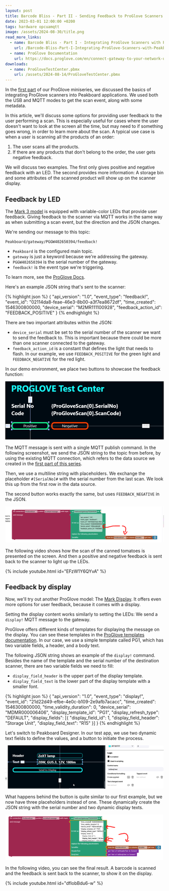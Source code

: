 ```yaml
---
layout: post
title: Barcode Bliss - Part II - Sending Feedback to ProGlove Scanners
date: 2023-03-01 12:00:00 +0200
tags: hardware opcuamqtt
image: /assets/2024-08-30/title.png
read_more_links:
  - name: Barcode Bliss - Part I - Integrating ProGlove Scanners with Peakboard
    url: /Barcode-Bliss-Part-I-Integrating-ProGlove-Scanners-with-Peakboard.html
  - name: ProGlove Documentation
    url: https://docs.proglove.com/en/connect-gateway-to-your-network-using-mqtt-integration.html
downloads:
  - name: ProGloveTestCenter.pbmx
    url: /assets/2024-08-14/ProGloveTestCenter.pbmx
---
```

In the [first part](/Barcode-Bliss-Part-I-Integrating-ProGlove-Scanners-with-Peakboard.html) of our ProGlove miniseries, we discussed the basics of integrating ProGlove scanners into Peakboard applications. We used both the USB and MQTT modes to get the scan event, along with some metadata.

In this article, we'll discuss some options for providing user feedback to the user performing a scan. This is especially useful for cases where the user doesn't want to look at the screen all the time, but may need to if something goes wrong, in order to learn more about the scan. A typical use case is when a user is scanning all the products of an order:
1. The user scans all the products.
2. If there are any products that don't belong to the order, the user gets negative feedback. 

We will discuss two examples. The first only gives positive and negative feedback with an LED. The second provides more information: A storage bin and some attributes of the scanned product will show up on the scanner display.

## Feedback by LED

The [Mark 3 model](https://proglove.com/products/hardware/mark-3/) is equipped with variable-color LEDs that provide user feedback. Giving feedback to the scanner via MQTT works in the same way as when submitting a scan event, but the direction and the JSON changes.

We're sending our message to this topic:
```
Peakboard/gateway/PGGW402650394/feedback!
```

* `Peakboard` is the configured main topic.
* `gateway` is just a keyword because we're addressing the gateway.
* `PGGW402650394` is the serial number of the gateway.
* `feedback!` is the event type we're triggering.

To learn more, see the [ProGlove Docs](https://docs.proglove.com/en/worker-feedback-command.html).

Here's an example JSON string that's sent to the scanner:

{% highlight json %}
{
  "api_version": "1.0",
  "event_type": "feedback!",
  "event_id": "02114da8-feae-46e3-8b00-a3f7ea8672df",
  "time_created": 1546300800000,
  "device_serial": "M2MR111100928",
  "feedback_action_id": "FEEDBACK_POSITIVE"
}
{% endhighlight %}

There are two important attributes within the JSON:
* `device_serial` must be set to the serial number of the scanner we want to send the feedback to. This is important because there could be more than one scanner connected to the gateway.
* `feedback_action_id` is a constant that defines the light that needs to flash. In our example, we use `FEEDBACK_POSITIVE` for the green light and `FEEDBACK_NEGATIVE` for the red light.

In our demo environment, we place two buttons to showcase the feedback function:

![image](/assets/2024-08-30/010.png)

The MQTT message is sent with a single MQTT publish command. In the following screenshot, we send the JSON string to the topic from before, by using the existing MQTT connection, which refers to the data source we created in the [first part of this series](/2024-08-14-Barcode-Bliss-Part-I-Integrating-ProGlove-Scanners-with-Peakboard.html).

Then, we use a multiline string with placeholders. We exchange the placeholder `#[SerialNo]#` with the serial number from the last scan. We look this up from the first row in the data source.

The second button works exactly the same, but uses `FEEDBACK_NEGATIVE` in the JSON.

![image](/assets/2024-08-30/020.png)

The following video shows how the scan of the canned tomatoes is presented on the screen. And then a positive and negative feedback is sent back to the scanner to light up the LEDs. 

{% include youtube.html id="EFzW1Y6QYvA" %}

## Feedback by display

Now, we'll try out another ProGlove model: The [Mark Display](https://proglove.com/products/hardware/mark-display/).
It offers even more options for user feedback, because it comes with a display.

Setting the display content works similarly to setting the LEDs: We send a `display!` MQTT message to the gateway.

ProGlove offers different kinds of templates for displaying the message on the display. You can see these templates in the [ProGlove templates documentation](https://docs.proglove.com/en/screen-templates.html). In our case, we use a simple template called PG1, which has two variable fields, a header, and a body text.

The following JSON string shows an example of the `display!` command. Besides the name of the template and the serial number of the destination scanner, there are two variable fields we need to fill:
* `display_field_header` is the upper part of the display template.
* `display_field_text` is the lower part of the display template with a smaller font.

{% highlight json %}
{
    "api_version": "1.0",
    "event_type": "display!",
    "event_id": "21d22d49-efbe-4e0c-b109-2e9afb7acacc",
    "time_created": 1546300800000,
    "time_validity_duration": 0,
    "device_serial": "MDMR000006406",
    "display_template_id": "PG1",
    "display_refresh_type": "DEFAULT",
    "display_fields": [{
        "display_field_id": 1,
        "display_field_header": "Storage Unit",
        "display_field_text": "R15"
    }]
}
{% endhighlight %}

Let's switch to Peakboard Designer. In our test app, we use two dynamic text fields to define the values, and a button to initiate the process.

![image](/assets/2024-08-30/030.png)

What happens behind the button is quite similar to our first example, but we now have three placeholders instead of one. These dynamically create the JSON string with the serial number and two dynamic display texts.

![image](/assets/2024-08-30/040.png)

In the following video, you can see the final result. A barcode is scanned and the feedback is sent back to the scanner, to show it on the display.

{% include youtube.html id="dfIobBdu6-w" %}
